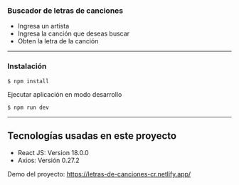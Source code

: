 ### Buscador de letras de canciones

- Ingresa un artista
- Ingresa la canción que deseas buscar
- Obten la letra de la canción

-------------

### Instalación

`$ npm install`

Ejecutar aplicación en modo desarrollo

`$ npm run dev`

-------------

## Tecnologías usadas en este proyecto

* React JS: Version 18.0.0 
* Axios:  Versión 0.27.2

Demo del proyecto:
https://letras-de-canciones-cr.netlify.app/


